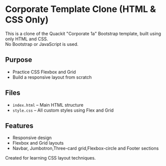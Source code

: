 # Corporate Template Clone (HTML & CSS Only)

This is a clone of the Quackit "Corporate 1a" Bootstrap template, built using only HTML and CSS.  
No Bootstrap or JavaScript is used.

## Purpose

- Practice CSS Flexbox and Grid
- Build a responsive layout from scratch

## Files

- `index.html` – Main HTML structure  
- `style.css` – All custom styles using Flex and Grid  


## Features

- Responsive design
- Flexbox and Grid layouts
- Navbar, Jumbotron,Three-card grid,Flexbox-circle and Footer sections

Created for learning CSS layout techniques.
